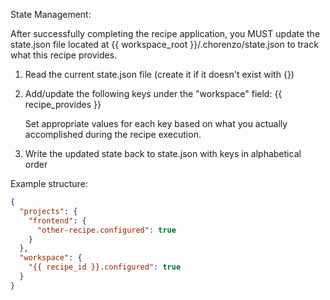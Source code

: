 State Management:

After successfully completing the recipe application, you MUST update the state.json file located at {{ workspace_root }}/.chorenzo/state.json to track what this recipe provides.

1. Read the current state.json file (create it if it doesn't exist with {})
2. Add/update the following keys under the "workspace" field:
   {{ recipe_provides }}

   Set appropriate values for each key based on what you actually accomplished during the recipe execution.

3. Write the updated state back to state.json with keys in alphabetical order

Example structure:

```json
{
  "projects": {
    "frontend": {
      "other-recipe.configured": true
    }
  },
  "workspace": {
    "{{ recipe_id }}.configured": true
  }
}
```
